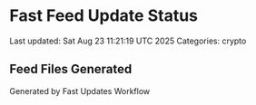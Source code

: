 # Fast Feed Update Status
Last updated: Sat Aug 23 11:21:19 UTC 2025
Categories: crypto

## Feed Files Generated

Generated by Fast Updates Workflow
